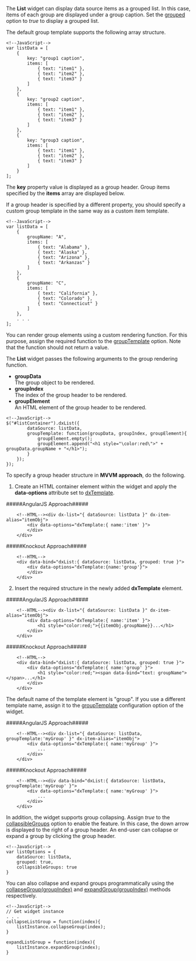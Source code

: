 <article data-show="Content/Applications/16_1/UIWidgets/dxList/Grouping/markup.html,
        Content/Applications/16_1/UIWidgets/dxList/Grouping/script.js,
        Content/Applications/16_1/UIWidgets/dxList/Grouping/styles.css">

The **List** widget can display data source items as a grouped list. In this case, items of each group are displayed under a group caption. Set the [grouped](/api-reference/10%20UI%20Widgets/dxList/1%20Configuration/grouped.md '/Documentation/ApiReference/UI_Widgets/dxList/Configuration/#grouped') option to *true* to display a grouped list.

The default group template supports the following array structure.

    <!--JavaScript-->
    var listData = [
        {
            key: "group1 caption",
            items: [
                { text: "item1" },
                { text: "item2" },
                { text: "item3" }
            ]
        },
        {
            key: "group2 caption",
            items: [
                { text: "item1" },
                { text: "item2" },
                { text: "item3" }
            ]
        },
        {
            key: "group3 caption",
            items: [
                { text: "item1" },
                { text: "item2" },
                { text: "item3" }
            ]
        }
    ];
    
The **key** property value is displayed as a group header. Group items specified by the **items** array are displayed below.

If a group header is specified by a different property, you should specify a custom group template in the same way as a custom item template.

    <!--JavaScript-->
    var listData = [
        {
            groupName: "A",
            items: [
                { text: "Alabama" },
                { text: "Alaska" },
                { text: "Arizona" },
                { text: "Arkanzas" }
            ]
        },
        {
            groupName: "C",
            items: [
                { text: "California" },
                { text: "Colorado" },
                { text: "Connecticut" }
            ]
        },
        . . .
    ];

You can render group elements using a custom rendering function. For this purpose, assign the required function to the [groupTemplate](/api-reference/10%20UI%20Widgets/dxList/1%20Configuration/groupTemplate.md '/Documentation/ApiReference/UI_Widgets/dxList/Configuration/#groupTemplate') option. Note that the function should not return a value.

The **List** widget passes the following arguments to the group rendering function.

- **groupData**  
 The group object to be rendered.
- **groupIndex**  
 The index of the group header to be rendered.
- **groupElement**  
 An HTML element of the group header to be rendered.
 
<!--...-->

    <!--JavaScript-->
    $("#listContainer").dxList({
            dataSource: listData,
            groupTemplate: function(groupData, groupIndex, groupElement){
                groupElement.empty();
                groupElement.append("<h1 style="\color:red\">" + groupData.groupName + "</h1>");
            }
        });
    });


To specify a group header structure in **MVVM approach**, do the following.

1. Create an HTML container element within the widget and apply the **data-options** attribute set to [dxTemplate](/api-reference/10%20UI%20Widgets/Markup%20Components/dxTemplate '/Documentation/ApiReference/UI_Widgets/Markup_Components/dxTemplate/').

 #####AngularJS Approach#####

        <!--HTML--><div dx-list="{ dataSource: listData }" dx-item-alias="itemObj">
            <div data-options="dxTemplate:{ name:'item' }">
            </div>
        </div>

 #####Knockout Approach#####

        <!--HTML-->
        <div data-bind="dxList:{ dataSource: listData, grouped: true }">
            <div data-options="dxTemplate:{name:'group'}">
            </div>
        </div>

2. Insert the required structure in the newly added **dxTemplate** element.

 #####AngularJS Approach#####

        <!--HTML--><div dx-list="{ dataSource: listData }" dx-item-alias="itemObj">
            <div data-options="dxTemplate:{ name:'item' }">
                <h1 style="color:red;">{{itemObj.groupName}}...</h1>
            </div>
        </div>

 #####Knockout Approach#####

        <!--HTML-->
        <div data-bind="dxList:{ dataSource: listData, grouped: true }">
            <div data-options="dxTemplate:{ name:'group' }">
                <h1 style="color:red;"><span data-bind="text: groupName"></span>...</h1>
            </div>
        </div>

 The default name of the template element is "group". If you use a different template name, assign it to the [groupTemplate](/api-reference/10%20UI%20Widgets/dxList/1%20Configuration/groupTemplate.md '/Documentation/ApiReference/UI_Widgets/dxList/Configuration/#groupTemplate') configuration option of the widget.

 #####AngularJS Approach#####

        <!--HTML--><div dx-list="{ dataSource: listData, groupTemplate:'myGroup' }" dx-item-alias="itemObj">
            <div data-options="dxTemplate:{ name:'myGroup' }">
                ...
            </div>
        </div>

 #####Knockout Approach#####

        <!--HTML--><div data-bind="dxList:{ dataSource: listData, groupTemplate:'myGroup' }">
            <div data-options="dxTemplate:{ name:'myGroup' }">
                ...
            </div>
        </div>

In addition, the widget supports group collapsing. Assign *true* to the [collapsibleGroups](/api-reference/10%20UI%20Widgets/dxList/1%20Configuration/collapsibleGroups.md '/Documentation/ApiReference/UI_Widgets/dxList/Configuration/#collapsibleGroups') option to enable the feature. In this case, the down arrow is displayed to the right of a group header. An end-user can collapse or expand a group by clicking the group header.

    <!--JavaScript-->
    var listOptions = {
        dataSource: listData,
        grouped: true,
        collapsibleGroups: true
    }

You can also collapse and expand groups programmatically using the [collapseGroup(groupIndex)](/api-reference/10%20UI%20Widgets/dxList/3%20Methods/collapseGroup(groupIndex).md '/Documentation/ApiReference/UI_Widgets/dxList/Methods/#collapseGroupgroupIndex') and [expandGroup(groupIndex)](/api-reference/10%20UI%20Widgets/dxList/3%20Methods/expandGroup(groupIndex).md '/Documentation/ApiReference/UI_Widgets/dxList/Methods/#expandGroupgroupIndex') methods respectively.

    <!--JavaScript-->
    // Get widget instance
    . . .
    collapseListGroup = function(index){
        listInstance.collapseGroup(index);
    }

    expandListGroup = function(index){
        listInstance.expandGroup(index);
    }
</article>